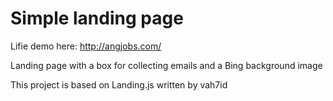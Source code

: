 Simple landing page
===================

Lifie demo here:  http://angjobs.com/

Landing page with a box for collecting emails and a Bing background image

This project is based on Landing.js written by vah7id
